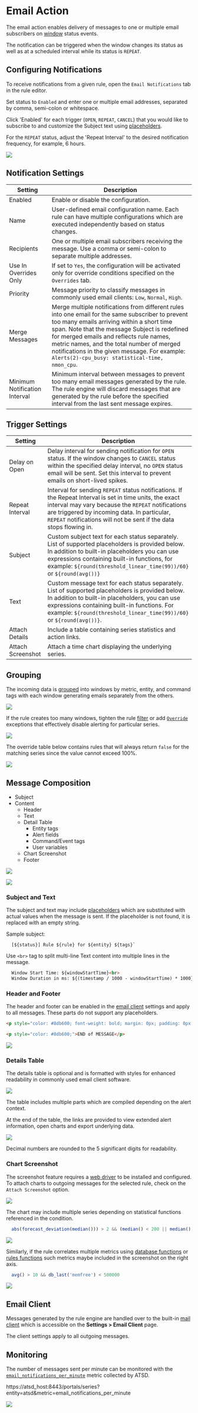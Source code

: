 # Email Action

The email action enables delivery of messages to one or multiple email subscribers on [window](window.md) status events.

The notification can be triggered when the window changes its status as well as at a scheduled interval while its status is `REPEAT`.

## Configuring Notifications

To receive notifications from a given rule, open the `Email Notifications` tab in the rule editor.

Set status to `Enabled` and enter one or multiple email addresses, separated by comma, semi-colon or whitespace.

Click 'Enabled' for each trigger (`OPEN`, `REPEAT`, `CANCEL`) that you would like to subscribe to and customize the Subject text using [placeholders](placeholders.md).

For the `REPEAT` status, adjust the 'Repeat Interval' to the desired notification frequency, for example, 6 hours.


![](images/email_config_all.png)

## Notification Settings

| Setting | Description |
| --- | --- |
| Enabled | Enable or disable the configuration. |
| Name | User-defined email configuration name. Each rule can have multiple configurations which are executed independently based on status changes. |
| Recipients | One or multiple email subscribers receiving the message. Use a comma or semi-colon to separate multiple addresses. |
| Use In Overrides Only | If set to `Yes`, the configuration will be activated only for override conditions specified on the `Overrides` tab. |
| Priority | Message priority to classify messages in commonly used email clients: `Low`, `Normal`, `High`. |
| Merge Messages | Merge multiple notifications from different rules into one email for the same subscriber to prevent too many emails arriving within a short time span. Note that the message Subject is redefined for merged emails and reflects rule names, metric names, and the total number of merged notifications in the given message. For example: `Alerts(2)-cpu_busy: statistical-time, nmon_cpu`. |
| Minimum Notification Interval | Minimum interval between messages to prevent too many email messages generated by the rule. The rule engine will discard messages that are generated by the rule before the specified interval from the last sent message expires. |

## Trigger Settings

| Setting | Description |
| --- | --- |
| Delay on Open | Delay interval for sending notification for `OPEN` status. If the window changes to `CANCEL` status within the specified delay interval, no `OPEN` status email will be sent. Set this interval to prevent emails on short-lived spikes. |
| Repeat Interval | Interval for sending `REPEAT` status notifications. If the Repeat Interval is set in time units, the exact interval may vary because the `REPEAT` notifications are triggered by incoming data. In particular, `REPEAT` notifications will not be sent if the data stops flowing in. |
| Subject | Custom subject text for each status separately. List of supported placeholders is provided below. In addition to built-in placeholders you can use expressions containing built-in functions, for example: `${round(threshold_linear_time(99))/60}` or `${round(avg())}` |
| Text | Custom message text for each status separately. List of supported placeholders is provided below. In addition to built-in placeholders, you can use expressions containing built-in functions. For example: `${round(threshold_linear_time(99))/60}` or `${round(avg())}`. |
| Attach Details | Include a table containing series statistics and action links. |
| Attach Screenshot | Attach a time chart displaying the underlying series.  |

## Grouping

The incoming data is [grouped](grouping.md) into windows by metric, entity, and command tags with each window generating emails separately from the others.

![](images/email-group-settings.png)

If the rule creates too many windows, tighten the rule [filter](filters.md) or add [`Override`](overrides.md) exceptions that effectively disable alerting for particular series.

![](images/email-group-tags.png)

The override table below contains rules that will always return `false` for the matching series since the value cannot exceed 100%.

![](images/email-override-group.png)

## Message Composition

* Subject
* Content
  - Header
  - Text
  - Detail Table
    - Entity tags
    - Alert fields
    - Command/Event tags
    - User variables
  - Chart Screenshot
  - Footer

![](images/email-message-composition-top.png)  

![](images/email-message-composition-bottom.png)

### Subject and Text

The subject and text may include [placeholders](placeholders.md) which are substituted with actual values when the message is sent. If the placeholder is not found, it is replaced with an empty string.

Sample subject:

```
  [${status}] Rule ${rule} for ${entity} ${tags}`
```

Use `<br>` tag to split multi-line Text content into multiple lines in the message.

```html
  Window Start Time: ${windowStartTime}<br>
  Window Duration in ms: ${(timestamp / 1000 - windowStartTime) * 1000}
```


### Header and Footer

The header and footer can be enabled in the [email client](../administration/setting-up-email-client.md) settings and apply to all messages. These parts do not support any placeholders.

```html
<p style="color: #8db600; font-weight: bold; margin: 0px; padding: 0px;">Classification: UNCLASSIFIED</p>
```

```html
<p style="color: #8db600;">END of MESSAGE</p>
```

![](images/email-header.png)

### Details Table

The details table is optional and is formatted with styles for enhanced readability in commonly used email client software.

![](images/email-attach-details.png)

The table includes multiple parts which are compiled depending on the alert context.

At the end of the table, the links are provided to view extended alert information, open charts and export underlying data.

![](images/email-detail-table-bottom.png)

Decimal numbers are rounded to the 5 significant digits for readability.

### Chart Screenshot

The screenshot feature requires a [web driver](notifications/web-driver.md) to be installed and configured. To attach charts to outgoing messages for the selected rule, check on the `Attach Screenshot` option.

![](images/email-screenshot-enable.png)

The chart may include multiple series depending on statistical functions  referenced in the condition.

```javascript
  abs(forecast_deviation(median())) > 2 && (median() < 200 || median() > 600)
```

![](images/email-screenshot-series.png)

Similarly, if the rule correlates multiple metrics using [database functions](functions_db.md) or [rules functions](functions_rules.md) such metrics maybe included in the screenshot on the right axis.

```javascript
  avg() > 10 && db_last('memfree') < 500000
```

![](images/email-screenshot-correlate.png)

## Email Client

Messages generated by the rule engine are handled over to the built-in [mail client](../administration/setting-up-email-client.md) which is accessible on the **Settings > Email Client** page.

The client settings apply to all outgoing messages.

## Monitoring

The number of messages sent per minute can be monitored with the [`email_notifications_per_minute`](../administration/monitoring.md#rule-engine) metric collected by ATSD.

https://atsd_host:8443/portals/series?entity=atsd&metric=email_notifications_per_minute

![](../administration/images/monitor-email.png)
